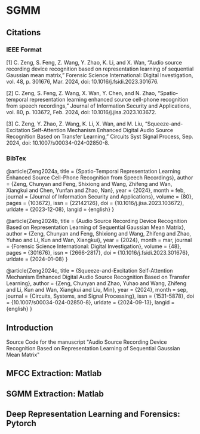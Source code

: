 # SGMM
## Citations
### IEEE Format
[1] C. Zeng, S. Feng, Z. Wang, Y. Zhao, K. Li, and X. Wan, “Audio source recording device recognition based on representation learning of sequential Gaussian mean matrix,” Forensic Science International: Digital Investigation, vol. 48, p. 301676, Mar. 2024, doi: 10.1016/j.fsidi.2023.301676.

[2] C. Zeng, S. Feng, Z. Wang, X. Wan, Y. Chen, and N. Zhao, “Spatio-temporal representation learning enhanced source cell-phone recognition from speech recordings,” Journal of Information Security and Applications, vol. 80, p. 103672, Feb. 2024, doi: 10.1016/j.jisa.2023.103672.

[3] C. Zeng, Y. Zhao, Z. Wang, K. Li, X. Wan, and M. Liu, “Squeeze-and-Excitation Self-Attention Mechanism Enhanced Digital Audio Source Recognition Based on Transfer Learning,” Circuits Syst Signal Process, Sep. 2024, doi: 10.1007/s00034-024-02850-8.

### BibTex
@article{Zeng2024a,
  title = {Spatio-Temporal Representation Learning Enhanced Source Cell-Phone Recognition from Speech Recordings},
  author = {Zeng, Chunyan and Feng, Shixiong and Wang, Zhifeng and Wan, Xiangkui and Chen, Yunfan and Zhao, Nan},
  year = {2024},
  month = feb,
  journal = {Journal of Information Security and Applications},
  volume = {80},
  pages = {103672},
  issn = {22142126},
  doi = {10.1016/j.jisa.2023.103672},
  urldate = {2023-12-08},
  langid = {english}
}

@article{Zeng2024b,
  title = {Audio Source Recording Device Recognition Based on Representation Learning of Sequential Gaussian Mean Matrix},
  author = {Zeng, Chunyan and Feng, Shixiong and Wang, Zhifeng and Zhao, Yuhao and Li, Kun and Wan, Xiangkui},
  year = {2024},
  month = mar,
  journal = {Forensic Science International: Digital Investigation},
  volume = {48},
  pages = {301676},
  issn = {2666-2817},
  doi = {10.1016/j.fsidi.2023.301676},
  urldate = {2024-01-08}
}

@article{Zeng2024c,
  title = {Squeeze-and-Excitation Self-Attention Mechanism Enhanced Digital Audio Source Recognition Based on Transfer Learning},
  author = {Zeng, Chunyan and Zhao, Yuhao and Wang, Zhifeng and Li, Kun and Wan, Xiangkui and Liu, Min},
  year = {2024},
  month = sep,
  journal = {Circuits, Systems, and Signal Processing},
  issn = {1531-5878},
  doi = {10.1007/s00034-024-02850-8},
  urldate = {2024-09-13},
  langid = {english}
}


## Introduction
Source Code for the manuscript "Audio Source Recording Device Recognition Based on Representation Learning of Sequential Gaussian Mean Matrix"

## MFCC Extraction: Matlab 
## SGMM Extraction: Matlab 
## Deep Representation Learning and Forensics: Pytorch 
